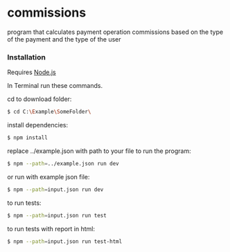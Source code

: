 # commissions
program that calculates payment operation commissions based on the type of the payment and the type of the user
### Installation

Requires [Node.js](https://nodejs.org/) 

In Terminal run these commands.

cd to download folder:

```sh
$ cd C:\Example\SomeFolder\
```
install dependencies:
```sh
$ npm install
```
replace ../example.json with path to your file to run the program:
```sh
$ npm --path=../example.json run dev
```
or run with example json file:
```sh
$ npm --path=input.json run dev
```
to run tests:
```sh
$ npm --path=input.json run test
```
to run tests with report in html:
```sh
$ npm --path=input.json run test-html
```
